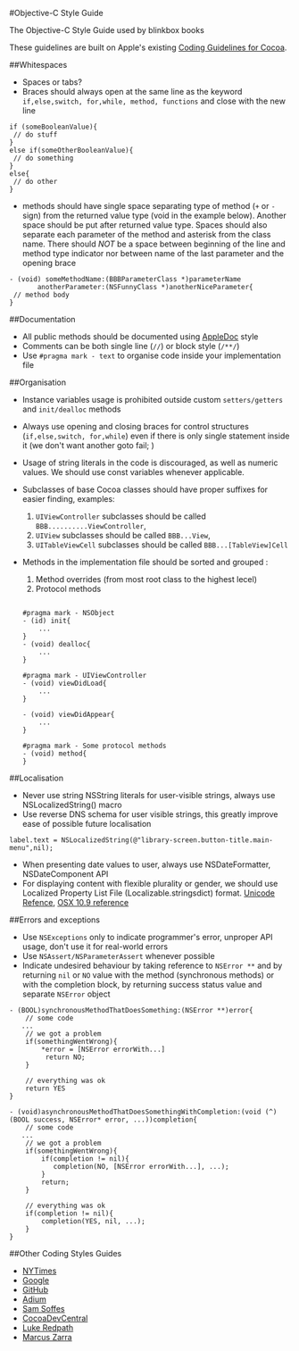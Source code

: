 #Objective-C Style Guide

The Objective-C Style Guide used by blinkbox books

These guidelines are built on Apple's existing [Coding Guidelines for Cocoa](https://developer.apple.com/library/mac/#documentation/Cocoa/Conceptual/CodingGuidelines/CodingGuidelines.html). 

##Whitespaces

* Spaces or tabs?
* Braces should always open at the same line as the keyword `if,else,switch, for,while, method, functions` and close with the new line



```
if (someBooleanValue){
 // do stuff
}
else if(someOtherBooleanValue){
 // do something
}
else{
 // do other 
}
```

* methods should have single space separating type of method (`+` or `-` sign) from the returned value type (void in the example below). Another space should be put after returned value type. Spaces should also separate each parameter of the method and asterisk from the class name. There should _NOT_ be a space between beginning of the line and method type indicator nor between name of the last parameter and the opening brace

```
- (void) someMethodName:(BBBParameterClass *)parameterName 
       anotherParameter:(NSFunnyClass *)anotherNiceParameter{
 // method body
}
```

##Documentation

* All public methods should be documented using [AppleDoc](http://gentlebytes.com/appledoc/) style 
* Comments can be both single line (`//`) or block style (`/**/`)
* Use `#pragma mark - text` to organise code inside your implementation  file

##Organisation

* Instance variables usage is prohibited outside custom `setters/getters` and `init/dealloc` methods
* Always use opening and closing braces for control structures (`if,else,switch, for,while`) even if there is only single statement inside it (we don't want another goto fail; )
* Usage of string literals in the code is discouraged, as well as numeric values. We should use const variables  whenever applicable.
* Subclasses of base Cocoa classes should have proper suffixes for easier finding, examples:
	1.  `UIViewController` subclasses should be called `BBB..........ViewController`,
	2.  `UIView` subclasses should be called `BBB...View`, 
	3.  `UITableViewCell` subclasses should be called `BBB...[TableView]Cell`
	
* Methods in the implementation file should be sorted and grouped  :
	1. Method overrides (from most root class to the highest lecel)
	2. Protocol methods
	
	```
	
	#pragma mark - NSObject
	- (id) init{
		...
	}
	- (void) dealloc{
		...
	}
	
	#pragma mark - UIViewController
	- (void) viewDidLoad{
		...
	}
	
	- (void) viewDidAppear{
		...
	}
	
	#pragma mark - Some protocol methods
	- (void) method{
	}
	
	```



##Localisation

* Never use string NSString literals for user-visible strings, always use NSLocalizedString() macro
* Use reverse DNS schema for user visible strings, this greatly improve ease of possible future localisation

``` 
label.text = NSLocalizedString(@"library-screen.button-title.main-menu",nil);
```

* When presenting date values to user, always use NSDateFormatter, NSDateComponent API
* For displaying content with flexible plurality or gender, we should use Localized Property List File (Localizable.stringsdict) format. [Unicode Refence](http://www.unicode.org/cldr/charts/latest/supplemental/language_plural_rules.html#rules), [OSX 10.9 reference](https://developer.apple.com/library/Mac/releasenotes/Foundation/RN-Foundation/index.html)

##Errors and exceptions

* Use `NSExceptions` only to indicate programmer's error, unproper API usage, don't use it for real-world errors
* Use `NSAssert/NSParameterAssert` whenever possible
* Indicate undesired behaviour by taking reference to `NSError **` and by returning `nil` or `NO` value with the method (synchronous methods) or with the completion block, by returning success status value and separate `NSError` object


```
- (BOOL)synchronousMethodThatDoesSomething:(NSError **)error{
    // some code
   ...
    // we got a problem
    if(somethingWentWrong){
        *error = [NSError errorWith...]
         return NO;
    }

    // everything was ok
    return YES
}

- (void)asynchronousMethodThatDoesSomethingWithCompletion:(void (^)(BOOL success, NSError* error, ...))completion{
    // some code
   ...
    // we got a problem
    if(somethingWentWrong){
        if(completion != nil){
           completion(NO, [NSError errorWith...], ...);
        }
        return;
    }

    // everything was ok
    if(completion != nil){
        completion(YES, nil, ...);
    }
}
```


##Other Coding Styles Guides


* [NYTimes](https://github.com/NYTimes/objective-c-style-guide)
* [Google](http://google-styleguide.googlecode.com/svn/trunk/objcguide.xml)
* [GitHub](https://github.com/github/objective-c-conventions)
* [Adium](https://trac.adium.im/wiki/CodingStyle)
* [Sam Soffes](https://gist.github.com/soffes/812796)
* [CocoaDevCentral](http://cocoadevcentral.com/articles/000082.php)
* [Luke Redpath](http://lukeredpath.co.uk/blog/my-objective-c-style-guide.html)
* [Marcus Zarra](http://www.cimgf.com/zds-code-style-guide/)